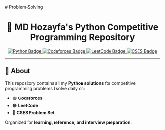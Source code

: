 
#   P r o b l e m - S o l v i n g 
<h1 align="center">🐍 MD Hozayfa's Python Competitive Programming Repository</h1>

<p align="center">
  <a href="https://www.python.org/">
    <img src="https://img.shields.io/badge/Python-3.11-blue?style=for-the-badge&logo=python" alt="Python Badge"/>
  </a>
  <a href="https://codeforces.com/profile/Hozayfa">
    <img src="https://img.shields.io/badge/Codeforces-Hozayfa-1f8acb?style=for-the-badge&logo=codeforces" alt="Codeforces Badge"/>
  </a>
  <a href="https://leetcode.com/u/MdHozayfa/">
    <img src="https://img.shields.io/badge/LeetCode-Hozayfa-f89f1b?style=for-the-badge&logo=leetcode" alt="LeetCode Badge"/>
  </a>
  <a href="https://cses.fi/user/366633">
    <img src="https://img.shields.io/badge/CSES-Hozayfa-d32f2f?style=for-the-badge&logo=matrix" alt="CSES Badge"/>
  </a>
</p>

---

## 🌟 About

This repository contains all my **Python solutions** for competitive programming problems I solve daily on:  

- 🟢 **Codeforces**  
- 🟠 **LeetCode**  
- 🔴 **CSES Problem Set**  

Organized for **learning, reference, and interview preparation**.









